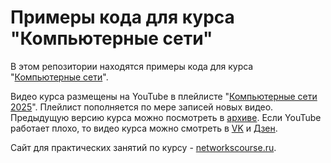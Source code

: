 # Примеры кода для курса "Компьютерные сети"

В этом репозитории находятся примеры кода для курса "[Компьютерные сети](https://asozykin.ru/courses/networks_online)".

Видео курса размещены на YouTube в плейлисте "[Компьютерные сети 2025](https://www.youtube.com/playlist?list=PLtPJ9lKvJ4ojPWFLuUz6g8c73Ta45bUN8)". Плейлист пополняется по мере записей новых видео. Предыдущую версию курса можно посмотреть в [архиве](https://www.asozykin.ru/courses/networks_2015). 
Если YouTube работает плохо, то видео курса можно смотреть в [VK](https://vkvideo.ru/playlist/-211221104_1) и [Дзен](https://dzen.ru/suite/8f4abf61-4a30-4cb8-9f8a-de141b4297c7?share_to=link).

Сайт для практических занятий по курсу - [networkscourse.ru](https://networkscourse.ru/).
